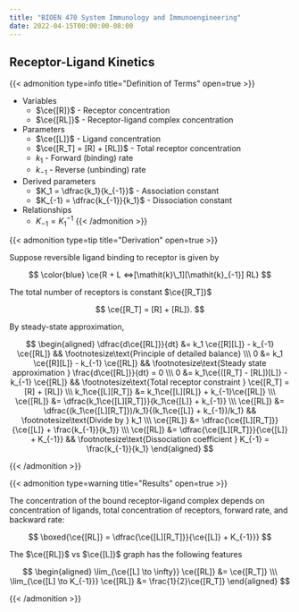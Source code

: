 ```yaml
---
title: "BIOEN 470 System Immunology and Immunoengineering"
date: 2022-04-15T00:00:00-08:00
---
```


## Receptor-Ligand Kinetics

{{< admonition type=info title="Definition of Terms" open=true >}}

- Variables
  - $\ce{[R]}$ - Receptor concentration
  - $\ce{[RL]}$ - Receptor-ligand complex concentration
- Parameters
  - $\ce{[L]}$ - Ligand concentration
  - $\ce{[R_T] = [R] + [RL]}$ - Total receptor concentration
  - $k_1$ - Forward (binding) rate
  - $k_{-1}$ - Reverse (unbinding) rate
- Derived parameters
  - $K_1 = \dfrac{k_1}{k_{-1}}$ - Association constant
  - $K_{-1} = \dfrac{k_{-1}}{k_1}$ - Dissociation constant
- Relationships
  - $K_{-1} = K_1^{-1}$
{{< /admonition >}}

{{< admonition type=tip title="Derivation" open=true >}}

Suppose reversible ligand binding to receptor is given by

$$
\color{blue} \ce{R + L <=>[\mathit{k}\_1][\mathit{k}_{-1}] RL}
$$

The total number of receptors is constant $\ce{[R_T]}$

$$
\ce{[R_T] = [R] + [RL]}.
$$

By steady-state approximation,

$$
\begin{aligned}
\dfrac{d\ce{[RL]}}{dt} &= k_1 \ce{[R][L]} - k_{-1} \ce{[RL]} && \footnotesize\text{Principle of detailed balance} \\\ 0 &= k_1 \ce{[R][L]} - k_{-1} \ce{[RL]} && \footnotesize\text{Steady state approximation } \frac{d\ce{[RL]}}{dt} = 0 \\\ 0 &= k_1\ce{([R_T] - [RL])[L]} - k_{-1} \ce{[RL]} && \footnotesize\text{Total receptor constraint } \ce{[R_T] = [R] + [RL]} \\\ k_1\ce{[L][R_T]} &= k_1\ce{[L][RL]} + k_{-1}\ce{[RL]} \\\ \ce{[RL]} &= \dfrac{k_1\ce{[L][R_T]}}{k_1\ce{[L]} + k_{-1}} \\\ \ce{[RL]} &= \dfrac{(k_1\ce{[L][R_T]})/k_1}{(k_1\ce{[L]} + k_{-1})/k_1} && \footnotesize\text{Divide by } k_1 \\\ \ce{[RL]} &= \dfrac{\ce{[L][R_T]}}{\ce{[L]} + \frac{k_{-1}}{k_1}} \\\ \ce{[RL]} &= \dfrac{\ce{[L][R_T]}}{\ce{[L]} + K_{-1}} && \footnotesize\text{Dissociation coefficient } K_{-1} = \frac{k_{-1}}{k_1}
\end{aligned}
$$

{{< /admonition >}}

{{< admonition type=warning title="Results" open=true >}}

The concentration of the bound receptor-ligand complex depends on concentration of ligands, total concentration of receptors, forward rate, and backward rate:

$$
\boxed{\ce{[RL]} = \dfrac{\ce{[L][R_T]}}{\ce{[L]} + K_{-1}}}
$$

The $\ce{[RL]}$ vs $\ce{[L]}$ graph has the following features

$$
\begin{aligned}
\lim_{\ce{[L] \to \infty}} \ce{[RL]} &= \ce{[R_T]} \\\ \lim_{\ce{[L] \to K_{-1}}} \ce{[RL]} &= \frac{1}{2}\ce{[R_T]}
\end{aligned}
$$

{{< /admonition >}}

<!-- ★ -->
